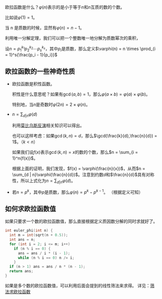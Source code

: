 欧拉函数是什么？$\varphi(n)$表示的是小于等于$n$和$n$互质的数的个数。

比如说$\varphi(1) = 1$。

当 n 是质数的时候，显然有$\varphi(n) = n - 1$。

利用唯一分解定理，我们可以把一个整数唯一地分解为质数幂次的乘积，

设$n = p_1^{k_1}p_2^{k_2} \cdots p_s^{k_s}$，其中$p_i$是质数，那么定义$\varphi(n) = n \times \prod_{i = 1}^s{\frac{p_i - 1}{p_i}}$

## 欧拉函数的一些神奇性质

-   欧拉函数是积性函数。

    积性是什么意思呢？如果有$\gcd(a, b) = 1$，那么$\varphi(a \times b) = \varphi(a) \times \varphi(b)$。

    特别地，当$n$是奇数时$\varphi(2n) = 2 \times \varphi(n)$。

-   $n = \sum_{d | n}{\varphi(d)}$

    利用[莫比乌斯反演](/math/mobius/)相关知识可以得出。

    也可以这样考虑：如果$\gcd(k, n) = d$，那么$\gcd(\frac{k}{d},\frac{n}{d}) = 1$。（$k < n$）

    如果我们设$f(x)$表示$\gcd(k, n) = x$的数的个数，那么$n = \sum_{i = 1}^n{f(x)}$。

    根据上面的证明，我们发现，$f(x) = \varphi(\frac{n}{x})$，从而$n = \sum_{d | n}\varphi(\frac{n}{d})$。注意到约数$d$和$\frac{n}{d}$具有对称性，所以上式化为$n = \sum_{d | n}\varphi(d)$。

-   若$n = p^k$，其中$p$是质数，那么$\varphi(n) = p^k - p^{k - 1}$。
    （根据定义可知）

## 如何求欧拉函数值

如果只要求一个数的欧拉函数值，那么直接根据定义质因数分解的同时求就好了。

```c++
int euler_phi(int n) {
  int m = int(sqrt(n + 0.5));
  int ans = n;
  for (int i = 2; i <= m; i++)
    if (n % i == 0) {
      ans = ans / i * (i - 1);
      while (n % i == 0) n /= i;
    }
  if (n > 1) ans = ans / n * (n - 1);
  return ans;
}
```

如果是多个数的欧拉函数值，可以利用后面会提到的线性筛法来求得。
详见：[筛法求欧拉函数](/math/sieve#_2)
